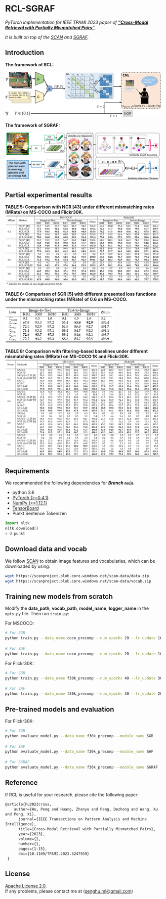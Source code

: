 # RCL-SGRAF
*PyTorch implementation for IEEE TPAMI 2023 paper of [**“Cross-Modal Retrieval with Partially Mismatched Pairs”**](https://doi.org/10.1109/TPAMI.2023.3247939).* 

*It is built on top of the [SCAN](https://github.com/kuanghuei/SCAN) and [SGRAF](https://github.com/Paranioar/SGRAF).* 

<!-- *We have released two versions of SGRAF: **Branch `main` for python2.7**; **Branch `python3.6` for python3.6**.*  -->

## Introduction

**The framework of RCL:**

<img src="./fig/RCL.png" width = "100%" height="50%">

**The framework of SGRAF:**

<img src="./fig/model.png" width = "100%" height="50%">

## Partial experimental results
**TABLE 5: Comparison with NCR [43] under different mismatching rates (MRate) on MS-COCO and Flickr30K.**
<img src="./fig/Tables_4.png" width = "100%" height="50%">

**TABLE 6: Comparison of SGR [5] with different presented loss functions under the mismatching rates (MRate) of 0.6 on MS-COCO.**

<img src="./fig/Tables_5.png" width = "70%" height="50%">


**TABLE 8: Comparison with filtering-based baselines under different mismatching rates (MRate) on MS-COCO 1K and
Flickr30K.**
<img src="./fig/Tables_6.png" width = "100%" height="50%">

## Requirements 
We recommended the following dependencies for ***Branch `main`***.

*  python 3.6
*  [PyTorch (>=0.4.1)](http://pytorch.org/)    
*  [NumPy (>=1.12.1)](http://www.numpy.org/)   
*  [TensorBoard](https://github.com/TeamHG-Memex/tensorboard_logger)  
*  Punkt Sentence Tokenizer:
```python
import nltk
nltk.download()
> d punkt
```

## Download data and vocab
We follow [SCAN](https://github.com/kuanghuei/SCAN) to obtain image features and vocabularies, which can be downloaded by using:

```bash
wget https://scanproject.blob.core.windows.net/scan-data/data.zip
wget https://scanproject.blob.core.windows.net/scan-data/vocab.zip
```

## Training new models from scratch
Modify the **data_path**, **vocab_path**, **model_name**, **logger_name** in the `opts.py` file. Then run `train.py`:

For MSCOCO:
```bash
# For SGR
python train.py --data_name coco_precomp --num_epochs 20 --lr_update 10 --module_name SGR

# For SAF
python train.py --data_name coco_precomp --num_epochs 20 --lr_update 10 --module_name SAF
```

For Flickr30K:
```bash
# For SGR
python train.py --data_name f30k_precomp --num_epochs 40 --lr_update 30 --module_name SGR

# For SAF
python train.py --data_name f30k_precomp --num_epochs 30 --lr_update 20 --module_name SAF
```

## Pre-trained models and evaluation
For Flickr30K:
```bash
# For SGR
python evaluate_model.py --data_name f30k_precomp --module_name SGR

# For SAF
python evaluate_model.py --data_name f30k_precomp --module_name SAF

# For SGRAF
python evaluate_model.py --data_name f30k_precomp --module_name SGRAF
```

## Reference

If RCL is useful for your research, please cite the following paper:

    @article{hu2023cross,
        author={Hu, Peng and Huang, Zhenyu and Peng, Dezhong and Wang, Xu and Peng, Xi},
          journal={IEEE Transactions on Pattern Analysis and Machine Intelligence}, 
          title={Cross-Modal Retrieval with Partially Mismatched Pairs}, 
          year={2023},
          volume={},
          number={},
          pages={1-15},
          doi={10.1109/TPAMI.2023.3247939}
     }

## License

[Apache License 2.0](http://www.apache.org/licenses/LICENSE-2.0).  
If any problems, please contact me at (penghu.ml@gmail.com)


